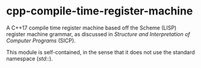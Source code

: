 # cpp-compile-time-register-machine

A C++17 compile time register machine based off the Scheme (LISP) register machine grammar,
as discussed in *Structure and Interpretation of Computer Programs* (SICP).

This module is self-contained, in the sense that it does not use the standard namespace (*std::*).
